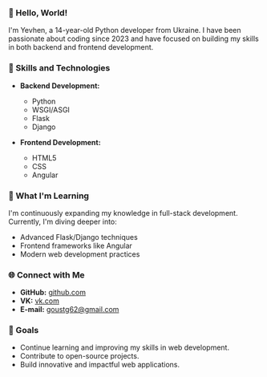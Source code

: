 ### 👋 Hello, World!

I'm Yevhen, a 14-year-old Python developer from Ukraine. I have been passionate about coding since 2023 and have focused on building my skills in both backend and frontend development.

### 🌟 Skills and Technologies

- **Backend Development:**
  - Python
  - WSGI/ASGI
  - Flask
  - Django

- **Frontend Development:**
  - HTML5
  - CSS
  - Angular

### 🌱 What I'm Learning

I'm continuously expanding my knowledge in full-stack development. Currently, I'm diving deeper into:

- Advanced Flask/Django techniques
- Frontend frameworks like Angular
- Modern web development practices


### 🌐 Connect with Me

- **GitHub:** [github.com](https://github.com/pipStealth)
- **VK:** [vk.com](https://vk.com/bro.goust) 
- **E-mail:** goustg62@gmail.com

### 🎯 Goals

- Continue learning and improving my skills in web development.
- Contribute to open-source projects.
- Build innovative and impactful web applications.


